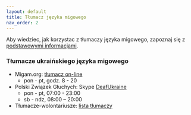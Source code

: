 ```yaml
---
layout: default
title: Tłumacz języka migowego
nav_order: 2
---
```


Aby wiedziec, jak korzystac z tłumaczy języka migowego, zapoznaj się z [podstawowymi informacjami](/info.md).

### Tłumacze ukraińskiego języka migowego

- Migam.org: [tłumacz on-line](https://tlumacz.migam.org/ukraina)
  - pon - pt, godz. 8 - 20
- Polski Związek Głuchych: Skype [DeafUkraine](callto:<DeafUkraine>?call)
  - pon - pt, 07:00 - 23:00
  - sb - ndz, 08:00 – 20:00
- Tłumacze-wolontariusze: [lista tłumaczy](https://docs.google.com/spreadsheets/d/1NHeRRGx9vnf6Ve-9ImfFrzZu15mykWyz1DhYpoP4Tx0/edit#gid=0)
